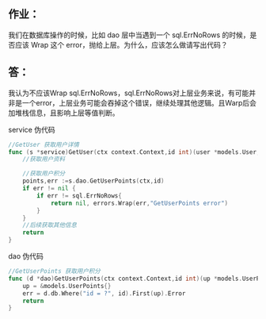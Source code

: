 

## 作业：

我们在数据库操作的时候，比如 dao 层中当遇到一个 sql.ErrNoRows 的时候，是否应该 Wrap 这个 error，抛给上层。为什么，应该怎么做请写出代码？

## 答：

我认为不应该Wrap sql.ErrNoRows，sql.ErrNoRows对上层业务来说，有可能并非是一个error，上层业务可能会吞掉这个错误，继续处理其他逻辑。且Warp后会加堆栈信息，且影响上层等值判断。



service 伪代码

```go
//GetUser 获取用户详情
func (s *service)GetUser(ctx context.Context,id int)(user *models.User,err error){
	//获取用户资料

	//获取用户积分
	points,err :=s.dao.GetUserPoints(ctx,id)
	if err != nil {
		if err != sql.ErrNoRows{
			return nil, errors.Wrap(err,"GetUserPoints error")
		}
	}
	//后续获取其他信息
	return
}
```



dao 伪代码

```go
//GetUserPoints 获取用户积分
func (d *dao)GetUserPoints(ctx context.Context,id int)(up *models.UserPoints,err error){
	up = &models.UserPoints{}
	err = d.db.Where("id = ?", id).First(up).Error
	return 
}
```

